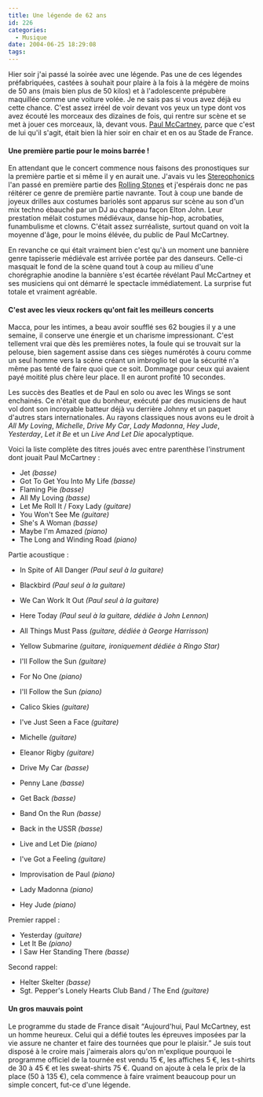 ```yaml
---
title: Une légende de 62 ans
id: 226
categories:
  - Musique
date: 2004-06-25 18:29:08
tags:
---
```


Hier soir j'ai passé la soirée avec une légende. Pas une de ces légendes préfabriquées, castées à souhait pour plaire à la fois à la mégère de moins de 50 ans (mais bien plus de 50 kilos) et à l'adolescente prépubère maquillée comme une voiture volée. Je ne sais pas si vous avez déjà eu cette chance. C'est assez irréel de voir devant vos yeux un type dont vos avez écouté les morceaux des dizaines de fois, qui rentre sur scène et se met à jouer ces morceaux, là, devant vous. [Paul McCartney](http://www.paulmccartney.com/ "Paul McCartney Site"), parce que c'est de lui qu'il s'agit, était bien là hier soir en chair et en os au Stade de France.

#### Une première partie pour le moins barrée&nbsp;!

En attendant que le concert commence nous faisons des pronostiques sur la première partie et si même il y en aurait une. J'avais vu les [Stereophonics](http://www.stereophonics.com/ "Stereophonics") l'an passé en première partie des [Rolling Stones](http://www.rollingstones.com/ "Rolling Stones") et j'espérais donc ne pas réitérer ce genre de première partie navrante. Tout à coup une bande de joyeux drilles aux costumes bariolés sont apparus sur scène au son d'un mix techno ébauché par un DJ au chapeau façon Elton John. Leur prestation mélait costumes médiévaux, danse hip-hop, acrobaties, funambulisme et clowns. C'était assez surréaliste, surtout quand on voit la moyenne d'âge, pour le moins élévée, du public de Paul McCartney.

En revanche ce qui était vraiment bien c'est qu'à un moment une bannière genre tapisserie médiévale est arrivée portée par des danseurs. Celle-ci masquait le fond de la scène quand tout à coup au milieu d'une chorégraphie anodine la bannière s'est écartée révélant Paul McCartney et ses musiciens qui ont démarré le spectacle immédiatement. La surprise fut totale et vraiment agréable.

#### C'est avec les vieux rockers qu'ont fait les meilleurs concerts

Macca, pour les intimes, a beau avoir soufflé ses 62 bougies il y a une semaine, il conserve une énergie et un charisme impressionant. C'est tellement vrai que dès les premières notes, la foule qui se trouvait sur la pelouse, bien sagement assise dans ces sièges numérotés à couru comme un seul homme vers la scène créant un imbroglio tel que la sécurité n'a même pas tenté de faire quoi que ce soit. Dommage pour ceux qui avaient payé moitité plus chère leur place. Il en auront profité 10 secondes.

Les succès des Beatles et de Paul en solo ou avec les Wings se sont enchainés. Ce n'était que du bonheur, exécuté par des musiciens de haut vol dont son incroyable batteur déjà vu derrière Johnny et un paquet d'autres stars internationales. Au rayons classiques nous avons eu le droit à _All My Loving_, _Michelle_, _Drive My Car_, _Lady Madonna_, _Hey Jude_, _Yesterday_, _Let it Be_ et un _Live And Let Die_ apocalyptique.

Voici la liste complète des titres joués avec entre parenthèse l'instrument dont jouait Paul McCartney&nbsp;:

*   Jet _(basse)_
*   Got To Get You Into My Life _(basse)_
*   Flaming Pie _(basse)_
*   All My Loving _(basse)_
*   Let Me Roll It / Foxy Lady _(guitare)_
*   You Won't See Me _(guitare)_
*   She's A Woman _(basse)_
*   Maybe I'm Amazed _(piano)_
*   The Long and Winding Road _(piano)_ 

Partie acoustique&nbsp;:

*   In Spite of All Danger _(Paul seul à la guitare)_
*   Blackbird _(Paul seul à la guitare)_
*   We Can Work It Out _(Paul seul à la guitare)_
*   Here Today _(Paul seul à la guitare, dédiée à John Lennon)_
*   All Things Must Pass _(guitare, dédiée à George Harrisson)_
*   Yellow Submarine _(guitare, ironiquement dédiée à Ringo Star)_
*   I'll Follow the Sun _(guitare)_
*   For No One _(piano)_
*   I'll Follow the Sun _(piano)_
*   Calico Skies _(guitare)_
*   I've Just Seen a Face _(guitare)_
*   Michelle _(guitare)_
*   Eleanor Rigby _(guitare)_ 

*   Drive My Car _(basse)_
*   Penny Lane _(basse)_
*   Get Back _(basse)_
*   Band On the Run _(basse)_
*   Back in the USSR _(basse)_
*   Live and Let Die _(piano)_
*   I've Got a Feeling _(guitare)_
*   Improvisation de Paul _(piano)_
*   Lady Madonna _(piano)_
*   Hey Jude _(piano)_ 

Premier rappel&nbsp;:

*   Yesterday _(guitare)_
*   Let It Be _(piano)_
*   I Saw Her Standing There _(basse)_ 

Second rappel:

*   Helter Skelter _(basse)_
*   Sgt. Pepper's Lonely Hearts Club Band / The End _(guitare)_ 

#### Un gros mauvais point

Le programme du stade de France disait <q>Aujourd'hui, Paul McCartney, est un homme heureux. Celui qui a défié toutes les épreuves imposées par la vie assure ne chanter et faire des tournées que pour le plaisir.</q> Je suis tout disposé à le croire mais j'aimerais alors qu'on m'explique pourquoi le programme officiel de la tournée est vendu 15 &#8364;, les affiches 5 &#8364;, les t-shirts de 30 à 45 &#8364; et les sweat-shirts 75 &#8364;. Quand on ajoute à cela le prix de la place (50 à 135 &#8364;), cela commence à faire vraiment beaucoup pour un simple concert, fut-ce d'une légende.